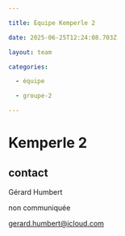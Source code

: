 ```yaml
---

title: Équipe Kemperle 2

date: 2025-06-25T12:24:08.703Z

layout: team

categories:

  - équipe

  - groupe-2

---
```


# Kemperle 2



## contact 

Gérard Humbert

non communiquée

gerard.humbert@icloud.com


